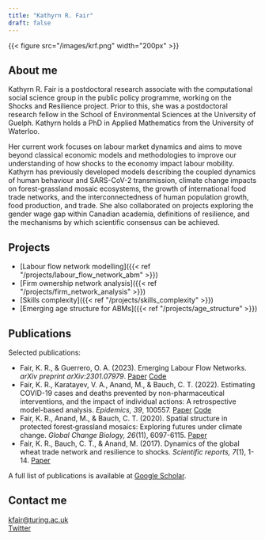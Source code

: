 ```yaml
---
title: "Kathyrn R. Fair"
draft: false
---
```


{{< figure src="/images/krf.png" width="200px" >}}

## About me

Kathyrn R. Fair is a postdoctoral research associate with the computational social science group in the public policy programme, working on the Shocks and Resilience project. Prior to this, she was a postdoctoral research fellow in the School of Environmental Sciences at the University of Guelph. Kathyrn holds a PhD in Applied Mathematics from the University of Waterloo.

Her current work focuses on labour market dynamics and aims to move beyond classical economic models and methodologies to improve our understanding of how shocks to the economy impact labour mobility. Kathyrn has previously developed models describing the coupled dynamics of human behaviour and SARS-CoV-2 transmission, climate change impacts on forest-grassland mosaic ecosystems, the growth of international food trade networks, and the interconnectedness of human population growth, food production, and trade. She also collaborated on projects exploring the gender wage gap within Canadian academia, definitions of resilience, and the mechanisms by which scientific consensus can be achieved. 

## Projects

* [Labour flow network modelling]({{< ref "/projects/labour_flow_network_abm" >}})
* [Firm ownership network analysis]({{< ref "/projects/firm_network_analysis" >}}) 
* [Skills complexity]({{< ref "/projects/skills_complexity" >}}) 
* [Emerging age structure for ABMs]({{< ref "/projects/age_structure" >}})

## Publications

Selected publications:

* Fair, K. R., & Guerrero, O. A. (2023). Emerging Labour Flow Networks. *arXiv preprint arXiv:2301.07979*. [Paper](https://arxiv.org/abs/2301.07979) [Code](https://github.com/alan-turing-institute/UK-LabourFlowNetwork-Model)
* Fair, K. R., Karatayev, V. A., Anand, M., & Bauch, C. T. (2022). Estimating COVID-19 cases and deaths prevented by non-pharmaceutical interventions, and the impact of individual actions: A retrospective model-based analysis. *Epidemics, 39*, 100557. [Paper](https://www.sciencedirect.com/science/article/pii/S1755436522000159) [Code](https://github.com/k3fair/COVID-19-ON-model)
* Fair, K. R., Anand, M., & Bauch, C. T. (2020). Spatial structure in protected forest‐grassland mosaics: Exploring futures under climate change. *Global Change Biology, 26*(11), 6097-6115. [Paper](https://onlinelibrary.wiley.com/doi/full/10.1111/gcb.15288)
* Fair, K. R., Bauch, C. T., & Anand, M. (2017). Dynamics of the global wheat trade network and resilience to shocks. *Scientific reports, 7*(1), 1-14. [Paper](https://www.nature.com/articles/s41598-017-07202-y)

A full list of publications is available at [Google Scholar](https://scholar.google.co.uk/citations?user=BLg238AAAAAJ&hl=en&oi=sra).

## Contact me

kfair@turing.ac.uk   
[Twitter](https://twitter.com/krfair_)
